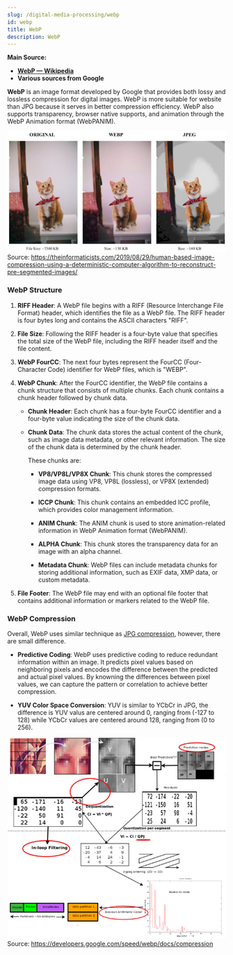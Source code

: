 ```yaml
---
slug: /digital-media-processing/webp
id: webp
title: WebP
description: WebP
---
```


**Main Source:**

- **[WebP — Wikipedia](https://en.wikipedia.org/wiki/WebP)**
- **Various sources from Google**

**WebP** is an image format developed by Google that provides both lossy and lossless compression for digital images. WebP is more suitable for website than JPG because it serves in better compression efficiency. WebP also supports transparency, browser native supports, and animation through the WebP Animation format (WebPANIM).

![Comparison between JPG and WebP compression. WebP does better than JPG](./compression-comparison.png)  
Source: https://theinformaticists.com/2019/08/29/human-based-image-compression-using-a-deterministic-computer-algorithm-to-reconstruct-pre-segmented-images/

### WebP Structure

1. **RIFF Header**: A WebP file begins with a RIFF (Resource Interchange File Format) header, which identifies the file as a WebP file. The RIFF header is four bytes long and contains the ASCII characters "RIFF".

2. **File Size**: Following the RIFF header is a four-byte value that specifies the total size of the WebP file, including the RIFF header itself and the file content.

3. **WebP FourCC**: The next four bytes represent the FourCC (Four-Character Code) identifier for WebP files, which is "WEBP".

4. **WebP Chunk**: After the FourCC identifier, the WebP file contains a chunk structure that consists of multiple chunks. Each chunk contains a chunk header followed by chunk data.

   - **Chunk Header**: Each chunk has a four-byte FourCC identifier and a four-byte value indicating the size of the chunk data.

   - **Chunk Data**: The chunk data stores the actual content of the chunk, such as image data metadata, or other relevant information. The size of the chunk data is determined by the chunk header.

     These chunks are:

     - **VP8/VP8L/VP8X Chunk**: This chunk stores the compressed image data using VP8, VP8L (lossless), or VP8X (extended) compression formats.

     - **ICCP Chunk**: This chunk contains an embedded ICC profile, which provides color management information.

     - **ANIM Chunk**: The ANIM chunk is used to store animation-related information in WebP Animation format (WebPANIM).

     - **ALPHA Chunk**: This chunk stores the transparency data for an image with an alpha channel.

     - **Metadata Chunk**: WebP files can include metadata chunks for storing additional information, such as EXIF data, XMP data, or custom metadata.

5. **File Footer**: The WebP file may end with an optional file footer that contains additional information or markers related to the WebP file.

### WebP Compression

Overall, WebP uses similar technique as [JPG compression](/digital-media-processing/jpg-jpeg#jpg-compression), however, there are small difference.

- **Predictive Coding**: WebP uses predictive coding to reduce redundant information within an image. It predicts pixel values based on neighboring pixels and encodes the difference between the predicted and actual pixel values. By knowning the differences between pixel values, we can capture the pattern or correlation to achieve better compression.

- **YUV Color Space Conversion**: YUV is similar to YCbCr in JPG, the difference is YUV valus are centered around 0, ranging from (-127 to 128) while YCbCr values are centered around 128, ranging from (0 to 256).

![WebP Compression process](./webp-compression.png)  
Source: https://developers.google.com/speed/webp/docs/compression
